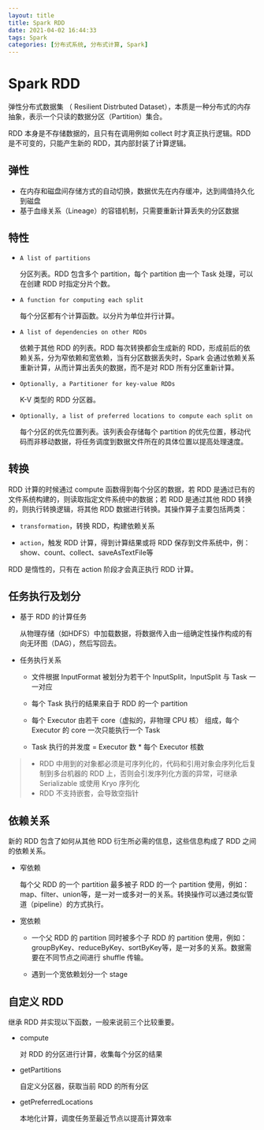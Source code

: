 ```yaml
---
layout: title
title: Spark RDD
date: 2021-04-02 16:44:33
tags: Spark
categories: [分布式系统, 分布式计算, Spark]
---
```


# Spark RDD

弹性分布式数据集 （ Resilient Distrbuted Dataset），本质是一种分布式的内存抽象，表示一个只读的数据分区（Partition）集合。

RDD 本身是不存储数据的，且只有在调用例如 collect 时才真正执行逻辑。RDD 是不可变的，只能产生新的 RDD，其内部封装了计算逻辑。

## 弹性

- 在内存和磁盘间存储方式的自动切换，数据优先在内存缓冲，达到阈值持久化到磁盘
- 基于血缘关系（Lineage）的容错机制，只需要重新计算丢失的分区数据

## 特性

- `A list of partitions`

    分区列表。RDD 包含多个 partition，每个 partition 由一个 Task 处理，可以在创建 RDD 时指定分片个数。

- `A function for computing each split`

    每个分区都有个计算函数。以分片为单位并行计算。
    
- `A list of dependencies on other RDDs`

    依赖于其他 RDD 的列表。RDD 每次转换都会生成新的 RDD，形成前后的依赖关系，分为窄依赖和宽依赖，当有分区数据丢失时，Spark 会通过依赖关系重新计算，从而计算出丢失的数据，而不是对 RDD 所有分区重新计算。
    
- `Optionally, a Partitioner for key-value RDDs`

    K-V 类型的 RDD 分区器。

- `Optionally, a list of preferred locations to compute each split on`

    每个分区的优先位置列表。该列表会存储每个 partition 的优先位置，移动代码而非移动数据，将任务调度到数据文件所在的具体位置以提高处理速度。

## 转换

RDD 计算的时候通过 compute 函数得到每个分区的数据，若 RDD 是通过已有的文件系统构建的，则读取指定文件系统中的数据；若 RDD 是通过其他 RDD 转换的，则执行转换逻辑，将其他 RDD 数据进行转换。其操作算子主要包括两类：

- `transformation`，转换 RDD，构建依赖关系

- `action`，触发 RDD 计算，得到计算结果或将 RDD 保存到文件系统中，例：show、count、collect、saveAsTextFile等

RDD 是惰性的，只有在 action 阶段才会真正执行 RDD 计算。

## 任务执行及划分

- 基于 RDD 的计算任务

    从物理存储（如HDFS）中加载数据，将数据传入由一组确定性操作构成的有向无环图（DAG），然后写回去。

- 任务执行关系

    - 文件根据 InputFormat 被划分为若干个 InputSplit，InputSplit 与 Task 一一对应

    - 每个 Task 执行的结果来自于 RDD 的一个 partition

    - 每个 Executor 由若干 core（虚拟的，非物理 CPU 核） 组成，每个 Executor 的 core 一次只能执行一个 Task

    - Task 执行的并发度 = Executor 数 * 每个 Executor 核数

> - RDD 中用到的对象都必须是可序列化的，代码和引用对象会序列化后复制到多台机器的 RDD 上，否则会引发序列化方面的异常，可继承 Serializable 或使用 Kryo 序列化
> - RDD 不支持嵌套，会导致空指针

## 依赖关系

新的 RDD 包含了如何从其他 RDD 衍生所必需的信息，这些信息构成了 RDD 之间的依赖关系。

- 窄依赖
    
    每个父 RDD 的一个 partition 最多被子 RDD 的一个 partition 使用，例如：map、filter、union等，是一对一或多对一的关系。转换操作可以通过类似管道（pipeline）的方式执行。
   
- 宽依赖

    - 一个父 RDD 的 partition 同时被多个子 RDD 的 partition 使用，例如：groupByKey、reduceByKey、sortByKey等，是一对多的关系。数据需要在不同节点之间进行 shuffle 传输。

    - 遇到一个宽依赖划分一个 stage

## 自定义 RDD

继承 RDD 并实现以下函数，一般来说前三个比较重要。

- compute

    对 RDD 的分区进行计算，收集每个分区的结果

- getPartitions

    自定义分区器，获取当前 RDD 的所有分区

- getPreferredLocations

    本地化计算，调度任务至最近节点以提高计算效率